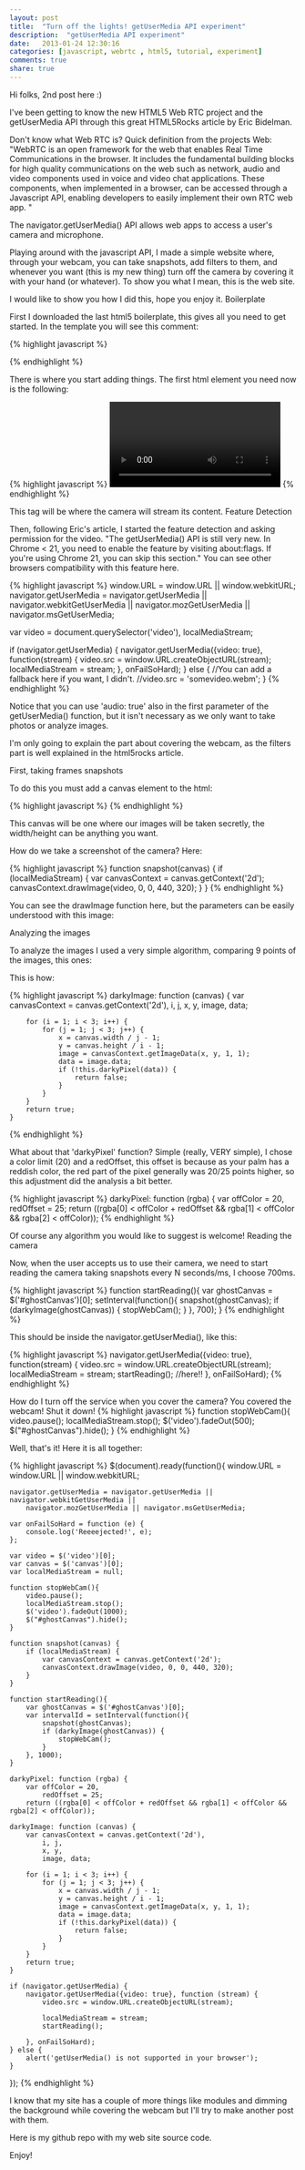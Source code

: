 ```yaml
---
layout: post
title:  "Turn off the lights! getUserMedia API experiment"
description:  "getUserMedia API experiment"
date:   2013-01-24 12:30:16
categories: [javascript, webrtc , html5, tutorial, experiment]
comments: true
share: true
---
```


Hi folks, 2nd post here :)

I've been getting to know the new HTML5 Web RTC project and the getUserMedia API through this great HTML5Rocks article by Eric Bidelman.

Don't know what Web RTC is? Quick definition from the projects Web:
"WebRTC is an open framework for the web that enables Real Time Communications in the browser. It includes the fundamental building blocks for high quality communications on the web such as network, audio and video components used in voice and video chat applications.
These components, when implemented in a browser, can be accessed through a Javascript API, enabling developers to easily implement their own RTC web app. "

The navigator.getUserMedia() API allows web apps to access a user's camera and microphone.

Playing around with the javascript API, I made a simple website where, through your webcam, you can take snapshots, add filters to them, and whenever you want (this is my new thing) turn off the camera by covering it with your hand (or whatever).
To show you what I mean, this is the web site.

I would like to show you how I did this, hope you enjoy it.
Boilerplate

First I downloaded the last html5 boilerplate, this gives all you need to get started.
In the template you will see this comment:

{% highlight javascript %}
<!-- Add your site or application content here -->
{% endhighlight %}

There is where you start adding things. The first html element you need now is the following:

{% highlight javascript %}
<video autoplay=""></video>
{% endhighlight %}

This tag will be where the camera will stream its content.
Feature Detection

Then, following Eric's article, I started the feature detection and asking permission for the video.
"The getUserMedia() API is still very new. In Chrome < 21, you need to enable the feature by visiting about:flags. If you're using Chrome 21, you can skip this section."
You can see other browsers compatibility with this feature here.

{% highlight javascript %}
window.URL = window.URL || window.webkitURL;
navigator.getUserMedia  = navigator.getUserMedia || navigator.webkitGetUserMedia ||
                          navigator.mozGetUserMedia || navigator.msGetUserMedia;

var video = document.querySelector('video'),
    localMediaStream;

if (navigator.getUserMedia) {
  navigator.getUserMedia({video: true}, function(stream) {
    video.src = window.URL.createObjectURL(stream);
    localMediaStream = stream;
  }, onFailSoHard);
} else {
  //You can add a fallback here if you want, I didn't.
  //video.src = 'somevideo.webm';
}
{% endhighlight %}

Notice that you can use 'audio: true' also in the first parameter of the getUserMedia() function, but it isn't necessary as we only want to take photos or analyze images.

I'm only going to explain the part about covering the webcam, as the filters part is well explained in the html5rocks article.

First, taking frames snapshots

To do this you must add a canvas element to the html:

{% highlight javascript %}
<canvas id="ghostCanvas" style="display:none" width="440" height="320"></canvas>
{% endhighlight %}

This canvas will be one where our images will be taken secretly, the width/height can be anything you want.

How do we take a screenshot of the camera? Here:

{% highlight javascript %}
function snapshot(canvas) {
    if (localMediaStream) {
        var canvasContext = canvas.getContext('2d');
        canvasContext.drawImage(video, 0, 0, 440, 320);
    }
}
{% endhighlight %}

You can see the drawImage function here, but the parameters can be easily understood with this image:


Analyzing the images

To analyze the images I used a very simple algorithm, comparing 9 points of the images, this ones:

This is how:

{% highlight javascript %}
    darkyImage: function (canvas) {
        var canvasContext = canvas.getContext('2d'),
            i, j,
            x, y,
            image, data;

        for (i = 1; i < 3; i++) {
            for (j = 1; j < 3; j++) {
                x = canvas.width / j - 1;
                y = canvas.height / i - 1;
                image = canvasContext.getImageData(x, y, 1, 1);
                data = image.data;
                if (!this.darkyPixel(data)) {
                    return false;
                }
            }
        }
        return true;
    }
{% endhighlight %}

What about that 'darkyPixel' function? Simple (really, VERY simple), I chose a color limit (20) and a redOffset, this offset is because as your palm has a reddish color, the red part of the pixel generally was 20/25 points higher, so this adjustment did the analysis a bit better.

{% highlight javascript %}
darkyPixel: function (rgba) {
        var offColor = 20,
            redOffset = 25;
        return ((rgba[0] < offColor + redOffset && rgba[1] < offColor && rgba[2] < offColor));
{% endhighlight %}

Of course any algorithm you would like to suggest is welcome!
Reading the camera

Now, when the user accepts us to use their camera, we need to start reading the camera taking snapshots every N seconds/ms, I choose 700ms.

{% highlight javascript %}
function startReading(){
        var ghostCanvas = $('#ghostCanvas')[0];
        setInterval(function(){
            snapshot(ghostCanvas);
            if (darkyImage(ghostCanvas)) {
                stopWebCam();
            }
        }, 700);
    }
{% endhighlight %}

This should be inside the navigator.getUserMedia(), like this:

{% highlight javascript %}
 navigator.getUserMedia({video: true}, function(stream) {
    video.src = window.URL.createObjectURL(stream);
    localMediaStream = stream;
    startReading(); //here!!
  }, onFailSoHard);
{% endhighlight %}

How do I turn off the service when you cover the camera?
You covered the webcam! Shut it down!
{% highlight javascript %}
    function stopWebCam(){
        video.pause();
        localMediaStream.stop();
        $('video').fadeOut(500);
        $("#ghostCanvas").hide();
    }
{% endhighlight %}

Well, that's it!
Here it is all together:

{% highlight javascript %}
$(document).ready(function(){
    window.URL = window.URL || window.webkitURL;

    navigator.getUserMedia = navigator.getUserMedia || navigator.webkitGetUserMedia ||
        navigator.mozGetUserMedia || navigator.msGetUserMedia;

    var onFailSoHard = function (e) {
        console.log('Reeeejected!', e);
    };

    var video = $('video')[0];
    var canvas = $('canvas')[0];
    var localMediaStream = null;

    function stopWebCam(){
        video.pause();
        localMediaStream.stop();
        $('video').fadeOut(1000);
        $("#ghostCanvas").hide();
    }

    function snapshot(canvas) {
        if (localMediaStream) {
            var canvasContext = canvas.getContext('2d');
            canvasContext.drawImage(video, 0, 0, 440, 320);
        }
    }

    function startReading(){
        var ghostCanvas = $('#ghostCanvas')[0];
        var intervalId = setInterval(function(){
            snapshot(ghostCanvas);
            if (darkyImage(ghostCanvas)) {
                stopWebCam();
            }
        }, 1000);
    }

    darkyPixel: function (rgba) {
        var offColor = 20,
            redOffset = 25;
        return ((rgba[0] < offColor + redOffset && rgba[1] < offColor && rgba[2] < offColor));

    darkyImage: function (canvas) {
        var canvasContext = canvas.getContext('2d'),
            i, j,
            x, y,
            image, data;

        for (i = 1; i < 3; i++) {
            for (j = 1; j < 3; j++) {
                x = canvas.width / j - 1;
                y = canvas.height / i - 1;
                image = canvasContext.getImageData(x, y, 1, 1);
                data = image.data;
                if (!this.darkyPixel(data)) {
                    return false;
                }
            }
        }
        return true;
    }

    if (navigator.getUserMedia) {
        navigator.getUserMedia({video: true}, function (stream) {
            video.src = window.URL.createObjectURL(stream);

            localMediaStream = stream;
            startReading();

        }, onFailSoHard);
    } else {
        alert('getUserMedia() is not supported in your browser');
    }
});
{% endhighlight %}

I know that my site has a couple of more things like modules and dimming the background while covering the webcam but I'll try to make another post with them.

Here is my github repo with my web site source code.

Enjoy!